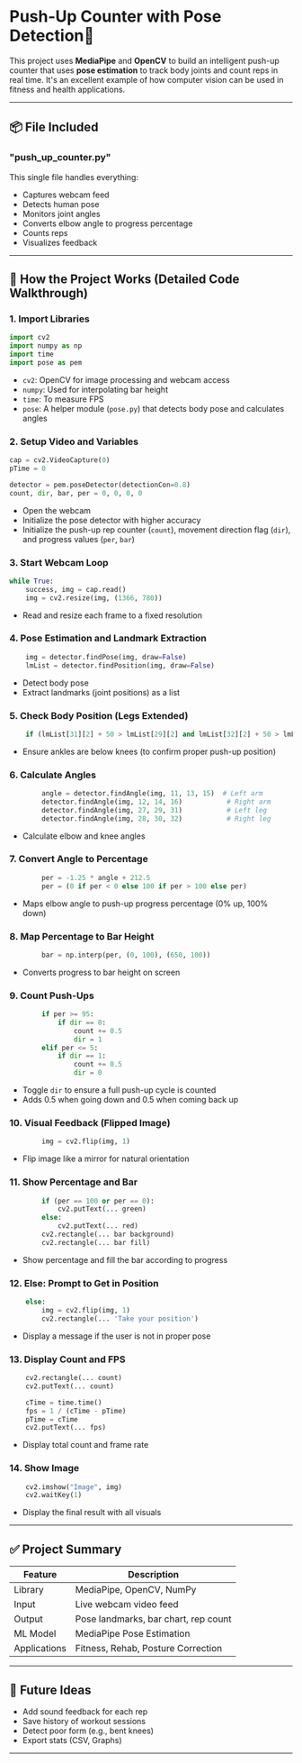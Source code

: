 # Push-Up Counter with Pose Detection💪

This project uses **MediaPipe** and **OpenCV** to build an intelligent push-up counter that uses **pose estimation** to track body joints and count reps in real time. It's an excellent example of how computer vision can be used in fitness and health applications.

---

## 📦 File Included

### "push_up_counter.py"
This single file handles everything:
- Captures webcam feed
- Detects human pose
- Monitors joint angles
- Converts elbow angle to progress percentage
- Counts reps
- Visualizes feedback

---

## 🧠 How the Project Works (Detailed Code Walkthrough)

### 1. Import Libraries
```python
import cv2
import numpy as np
import time
import pose as pem
```
- `cv2`: OpenCV for image processing and webcam access
- `numpy`: Used for interpolating bar height
- `time`: To measure FPS
- `pose`: A helper module (`pose.py`) that detects body pose and calculates angles

### 2. Setup Video and Variables
```python
cap = cv2.VideoCapture(0)
pTime = 0

detector = pem.poseDetector(detectionCon=0.8)
count, dir, bar, per = 0, 0, 0, 0
```
- Open the webcam
- Initialize the pose detector with higher accuracy
- Initialize the push-up rep counter (`count`), movement direction flag (`dir`), and progress values (`per`, `bar`)

### 3. Start Webcam Loop
```python
while True:
    success, img = cap.read()
    img = cv2.resize(img, (1366, 780))
```
- Read and resize each frame to a fixed resolution

### 4. Pose Estimation and Landmark Extraction
```python
    img = detector.findPose(img, draw=False)
    lmList = detector.findPosition(img, draw=False)
```
- Detect body pose
- Extract landmarks (joint positions) as a list

### 5. Check Body Position (Legs Extended)
```python
    if (lmList[31][2] + 50 > lmList[29][2] and lmList[32][2] + 50 > lmList[30][2]):
```
- Ensure ankles are below knees (to confirm proper push-up position)

### 6. Calculate Angles
```python
        angle = detector.findAngle(img, 11, 13, 15)  # Left arm
        detector.findAngle(img, 12, 14, 16)           # Right arm
        detector.findAngle(img, 27, 29, 31)           # Left leg
        detector.findAngle(img, 28, 30, 32)           # Right leg
```
- Calculate elbow and knee angles

### 7. Convert Angle to Percentage
```python
        per = -1.25 * angle + 212.5
        per = (0 if per < 0 else 100 if per > 100 else per)
```
- Maps elbow angle to push-up progress percentage (0% up, 100% down)

### 8. Map Percentage to Bar Height
```python
        bar = np.interp(per, (0, 100), (650, 100))
```
- Converts progress to bar height on screen

### 9. Count Push-Ups
```python
        if per >= 95:
            if dir == 0:
                count += 0.5
                dir = 1
        elif per <= 5:
            if dir == 1:
                count += 0.5
                dir = 0
```
- Toggle `dir` to ensure a full push-up cycle is counted
- Adds 0.5 when going down and 0.5 when coming back up

### 10. Visual Feedback (Flipped Image)
```python
        img = cv2.flip(img, 1)
```
- Flip image like a mirror for natural orientation

### 11. Show Percentage and Bar
```python
        if (per == 100 or per == 0):
            cv2.putText(... green)
        else:
            cv2.putText(... red)
        cv2.rectangle(... bar background)
        cv2.rectangle(... bar fill)
```
- Show percentage and fill the bar according to progress

### 12. Else: Prompt to Get in Position
```python
    else:
        img = cv2.flip(img, 1)
        cv2.rectangle(... 'Take your position')
```
- Display a message if the user is not in proper pose

### 13. Display Count and FPS
```python
    cv2.rectangle(... count)
    cv2.putText(... count)

    cTime = time.time()
    fps = 1 / (cTime - pTime)
    pTime = cTime
    cv2.putText(... fps)
```
- Display total count and frame rate

### 14. Show Image
```python
    cv2.imshow("Image", img)
    cv2.waitKey(1)
```
- Display the final result with all visuals

---

## ✅ Project Summary
| Feature | Description |
|--------|-------------|
| Library | MediaPipe, OpenCV, NumPy |
| Input | Live webcam video feed |
| Output | Pose landmarks, bar chart, rep count |
| ML Model | MediaPipe Pose Estimation |
| Applications | Fitness, Rehab, Posture Correction |

---

## 🚀 Future Ideas
- Add sound feedback for each rep
- Save history of workout sessions
- Detect poor form (e.g., bent knees)
- Export stats (CSV, Graphs)

----



